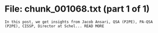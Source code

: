 ﻿# File: chunk_001068.txt (part 1 of 1)
```
In this post, we get insights from Jacob Ansari, QSA (P2PE), PA-QSA (P2PE), CISSP, Director at Schel... READ MORE
```

